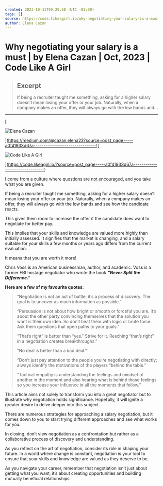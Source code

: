 ```yaml
---
created: 2023-10-13T09:20:58 (UTC -03:00)
tags: []
source: https://code.likeagirl.io/why-negotiating-your-salary-is-a-must-a0f41933d67a
author: Elena Cazan
---
```


# Why negotiating your salary is a must | by Elena Cazan | Oct, 2023 | Code Like A Girl

> ## Excerpt
> If being a recruiter taught me something, asking for a higher salary doesn’t mean losing your offer or your job. Naturally, when a company makes an offer, they will always go with the low bands and…

---
[

![Elena Cazan](https://miro.medium.com/v2/resize:fill:88:88/1*fEGHqhktwPy2UX6EO6g2QQ.jpeg)



](https://medium.com/@cazan.elena23?source=post_page-----a0f41933d67a--------------------------------)[

![Code Like A Girl](https://miro.medium.com/v2/resize:fill:48:48/1*rt1mE2Q0rmKsUcJX2ewFoA.png)



](https://code.likeagirl.io/?source=post_page-----a0f41933d67a--------------------------------)

I come from a culture where questions are not encouraged, and you take what you are given.

If being a recruiter taught me something, asking for a higher salary doesn’t mean losing your offer or your job. Naturally, when a company makes an offer, they will always go with the low bands and see how the candidate reacts.

This gives them room to increase the offer if the candidate does want to negotiate for better pay.

This implies that your skills and knowledge are valued more highly than initially assessed. It signifies that the market is changing, and a salary suitable for your skills a few months or years ago differs from the current evaluation.

It means that you are worth it more!

Chris Voss is an American businessman, author, and academic. Voss is a former FBI hostage negotiator who wrote the book **_“Never Split the Difference.”_**

**Here are a few of my favourite quotes:**

> “Negotiation is not an act of battle; it’s a process of discovery. The goal is to uncover as much information as possible.”
> 
> “Persuasion is not about how bright or smooth or forceful you are. It’s about the other party convincing themselves that the solution you want is their own idea. So don’t beat them with logic or brute force. Ask them questions that open paths to your goals.”
> 
> “That’s right” is better than “yes.” Strive for it. Reaching “that’s right” in a negotiation creates breakthroughs.”
> 
> “No deal is better than a bad deal.”
> 
> “Don’t just pay attention to the people you’re negotiating with directly; always identify the motivations of the players “behind the table.”
> 
> “Tactical empathy is understanding the feelings and mindset of another in the moment and also hearing what is behind those feelings so you increase your influence in all the moments that follow.”

This article aims not solely to transform you into a great negotiator but to illustrate why negotiation holds significance. Hopefully, it will ignite a greater desire to delve deeper into this subject.

There are numerous strategies for approaching a salary negotiation, but it comes down to you to start trying different approaches and see what works for you.

In closing, don’t view negotiation as a confrontation but rather as a collaborative process of discovery and understanding.

As you reflect on the art of negotiation, consider its role in shaping your future. In a world where change is constant, negotiation is your tool to ensure that your skills and knowledge are valued as they deserve to be.

As you navigate your career, remember that negotiation isn’t just about getting what you want; it’s about creating opportunities and building mutually beneficial relationships.
